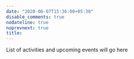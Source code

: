 ```yaml
---
date: "2020-06-07T15:36:00+05:30"
disable_comments: true
nodateline: true
noprevnext: true
title: 
---
```


List of activities and upcoming events will go here




